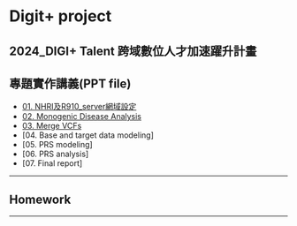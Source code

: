 # Digit+ project
2024_DIGI+ Talent 跨域數位人才加速躍升計畫
---
## 專題實作講義(PPT file)

* [01. NHRI及R910_server網域設定](https://drive.google.com/file/d/1Hr1KNo2XiDB4ZLSSOnxH7UzfSbrmNLaf/view?usp=sharing)
* [02. Monogenic Disease Analysis](https://drive.google.com/file/d/1d1s6M5K4OBcTIj6Ce0hqxC9sS1prHmZl/view?usp=sharing)
* [03. Merge VCFs](https://drive.google.com/file/d/1zMtwp0eTLg8F8uIh8yTmDYA_ZSZAR8uK/view?usp=sharing)
* [04. Base and target data modeling]
* [05. PRS modeling]
* [06. PRS analysis]
* [07. Final report]
---
## Homework

---
